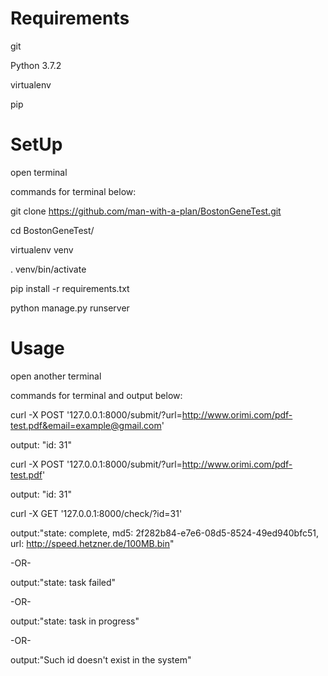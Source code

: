# Requirements
git

Python 3.7.2

virtualenv

pip
# SetUp
open terminal

commands for terminal below:

git clone https://github.com/man-with-a-plan/BostonGeneTest.git

cd BostonGeneTest/

virtualenv venv

. venv/bin/activate

pip install -r requirements.txt

python manage.py runserver
# Usage
open another terminal

commands for terminal and output below:

curl -X POST '127.0.0.1:8000/submit/?url=http://www.orimi.com/pdf-test.pdf&email=example@gmail.com'

output: "id: 31"

curl -X POST '127.0.0.1:8000/submit/?url=http://www.orimi.com/pdf-test.pdf'

output: "id: 31"

curl -X GET '127.0.0.1:8000/check/?id=31'

output:"state: complete, md5: 2f282b84-e7e6-08d5-8524-49ed940bfc51, url: http://speed.hetzner.de/100MB.bin"

-OR-

output:"state: task failed"

-OR-

output:"state: task in progress"

-OR-

output:"Such id doesn't exist in the system"
